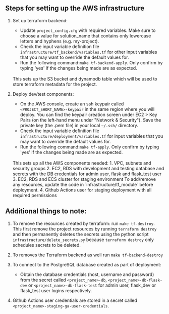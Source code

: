 ## Steps for setting up the AWS infrastructure
1. Set up terraform backend:
    - Update `project_config.cfg` with required variables. Make sure to choose a value for solution_name that contains only lowercase letters and hyphens (e.g. my-project). 
    - Check the input variable definition file `infrastructure/tf_backend/variables.tf` for other input variables that you may want to override the default values for. 
	- Run the following command:`make tf-backend-apply`. Only confirm by typing 'yes' if the changes being made are as expected.
	<br/>
   This sets up the S3 bucket and dynamodb table which will be used to store terraform metadata for the project.

2. Deploy dev/test components:
	- On the AWS console, create an ssh keypair called `<PROJECT_SHORT_NAME>-keypair` in the same region where you will deploy. You can find the keypair creation screen under EC2 > Key Pairs (on the left-hand menu under "Network & Security"). Save the private key (the .pem file) in your local `~/.ssh/` directory.
	- Check the input variable definition file `infrastructure/deployment/variables.tf` for input variables that you may want to override the default values for. 
	- Run the following command:`make tf-apply`. Only confirm by typing 'yes' if the changes being made are as expected.
	<br/>
	This sets up all the AWS components needed: 
	1. VPC, subnets and security groups 
	2. EC2, RDS with development and testing database and secrets with the DB credentials for admin user, flask and flask_test user
	3. EC2, RDS and ECS cluster for staging environment
	To add/remove any resources, update the code in `infrastructure/tf_module` before deployment. 
	4. Github Actions user for staging deployment with all required permissions


## Additional things to note:
1. To remove the resources created by terraform: run `make tf-destroy`. This first remove the project resources by running `terraform destroy` and then permanently deletes the secrets using the python script `infrastructure/delete_secrets.py` because `terraform destroy` only schedules secrets to be deleted.

2. To removes the Terraform backend as well run `make tf-backend-destroy` 

3. To connect to the PostgreSQL database created as part of deployment:
	- Obtain the database credentials (host, username and password) from the secret called `<project_name>-db`, `<project_name>-db-flask-dev` or `<project_name>-db-flask-test` for admin user, flask_dev or flask_test user logins respectively.

4. Github Actions user credentials are stored in a secret called `<project_name>-staging-ga-user-credentials`.
 